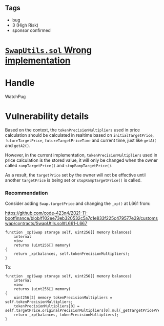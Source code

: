 ## Tags

- bug
- 3 (High Risk)
- sponsor confirmed

# [`SwapUtils.sol` Wrong implementation](https://github.com/code-423n4/2021-11-bootfinance-findings/issues/252) 

# Handle

WatchPug


# Vulnerability details

Based on the context, the `tokenPrecisionMultipliers` used in price calculation should be calculated in realtime based on `initialTargetPrice`, `futureTargetPrice`, `futureTargetPriceTime` and current time, just like `getA()` and `getA2()`.

However, in the current implementation, `tokenPrecisionMultipliers` used in price calculation is the stored value, it will only be changed when the owner called `rampTargetPrice()` and `stopRampTargetPrice()`.

As a result, the `targetPrice` set by the owner will not be effective until another `targetPrice` is being set or `stopRampTargetPrice()` is called.

### Recommendation

Consider adding `Swap.targetPrice` and changing the `_xp()` at L661 from:

https://github.com/code-423n4/2021-11-bootfinance/blob/f102ee73eb320532c5a7c1e833f225c479577e39/customswap/contracts/SwapUtils.sol#L661-L667

```solidity=661
function _xp(Swap storage self, uint256[] memory balances)
    internal
    view
    returns (uint256[] memory)
{
    return _xp(balances, self.tokenPrecisionMultipliers);
}
```

To:

```solidity=661
function _xp(Swap storage self, uint256[] memory balances)
    internal
    view
    returns (uint256[] memory)
{
    uint256[2] memory tokenPrecisionMultipliers = self.tokenPrecisionMultipliers;
    tokenPrecisionMultipliers[0] = self.targetPrice.originalPrecisionMultipliers[0].mul(_getTargetPricePrecise(self)).div(WEI_UNIT)
    return _xp(balances, tokenPrecisionMultipliers);
}
```

